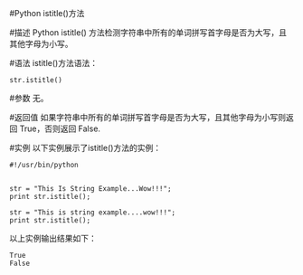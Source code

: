 #Python istitle()方法


#描述
Python istitle() 方法检测字符串中所有的单词拼写首字母是否为大写，且其他字母为小写。

#语法
istitle()方法语法：

```
str.istitle()
```

#参数
无。

#返回值
如果字符串中所有的单词拼写首字母是否为大写，且其他字母为小写则返回 True，否则返回 False.

#实例
以下实例展示了istitle()方法的实例：

```
#!/usr/bin/python


str = "This Is String Example...Wow!!!";
print str.istitle();

str = "This is string example....wow!!!";
print str.istitle();
```

以上实例输出结果如下：

```
True
False
```